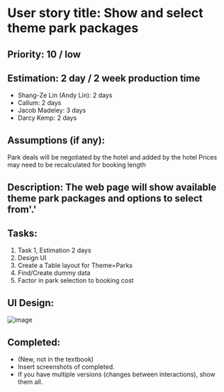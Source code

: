 # User story title: Show and select theme park packages

## Priority: 10 / low

## Estimation: 2 day / 2 week production time

* Shang-Ze Lin (Andy Lin): 2 days
* Callum: 2 days
* Jacob Madeley: 3 days
* Darcy Kemp: 2 days

## Assumptions (if any):

Park deals will be negotiated by the hotel and added by the hotel
Prices may need to be recalculated for booking length

## Description: The web page will show available theme park packages and options to select from'.'

## Tasks:

1. Task 1, Estimation 2 days
2. Design UI
3. Create a Table layout for Theme=Parks
4. Find/Create dummy data
5. Factor in park selection to booking cost

## UI Design:

![image](https://github.com/JacobMadeley/cp3407-project-v2024/assets/110138379/34c0bfee-adcf-4049-ac5d-a1bda081b742)

## Completed:

* (New, not in the textbook)
* Insert screenshots of completed.
* If you have multiple versions (changes between interactions), show them all.
